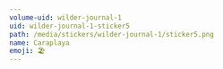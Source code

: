 ```yaml
---
volume-uid: wilder-journal-1
uid: wilder-journal-1-sticker5
path: /media/stickers/wilder-journal-1/sticker5.png
name: Caraplaya
emoji: 🏖
---
```

